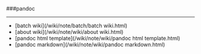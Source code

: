 ###pandoc

------

<div id=archive_tags>
<ul>
<li>[batch wiki](/wiki/note/batch/batch wiki.html)</li> 
<li>[about wiki](/wiki/note/wiki/about wiki.html)</li> 
<li>[pandoc html template](/wiki/note/wiki/pandoc html template.html)</li> 
<li>[pandoc markdown](/wiki/note/wiki/pandoc markdown.html)</li> 
</ul>
</div>
